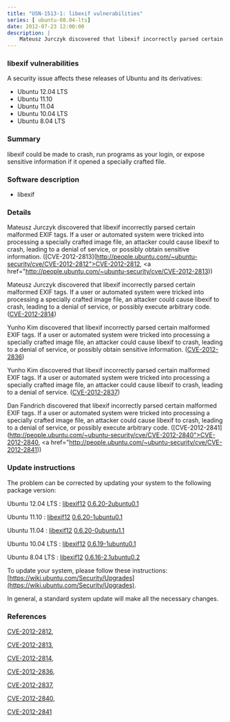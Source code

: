 ```yaml
---
title: "USN-1513-1: libexif vulnerabilities"
series: [ ubuntu-08.04-lts]
date: 2012-07-23 12:00:00
description: |
    Mateusz Jurczyk discovered that libexif incorrectly parsed certain malformed EXIF tags. If a user or automated system were tricked into processing a specially crafted image file, an attacker could cause libexif to crash, leading to a denial of service, or possibly obtain sensitive information. ([CVE-2012-2813](http://people.ubuntu.com/~ubuntu-security/cve/CVE-2012-2812">CVE-2012-2812</a>, <a href="http://people.ubuntu.com/~ubuntu-security/cve/CVE-2012-2813))
--- 
```

 
### libexif vulnerabilities

A security issue affects these releases of Ubuntu and its derivatives:

* Ubuntu 12.04 LTS
* Ubuntu 11.10
* Ubuntu 11.04
* Ubuntu 10.04 LTS
* Ubuntu 8.04 LTS

### Summary

libexif could be made to crash, run programs as your login, or expose sensitive information if it opened a specially crafted file.

### Software description

* libexif 

### Details

Mateusz Jurczyk discovered that libexif incorrectly parsed certain malformed EXIF tags. If a user or automated system were tricked into processing a specially crafted image file, an attacker could cause libexif to crash, leading to a denial of service, or possibly obtain sensitive information. ([CVE-2012-2813](http://people.ubuntu.com/~ubuntu-security/cve/CVE-2012-2812">CVE-2012-2812</a>, <a href="http://people.ubuntu.com/~ubuntu-security/cve/CVE-2012-2813))

Mateusz Jurczyk discovered that libexif incorrectly parsed certain malformed EXIF tags. If a user or automated system were tricked into processing a specially crafted image file, an attacker could cause libexif to crash, leading to a denial of service, or possibly execute arbitrary code. ([CVE-2012-2814](http://people.ubuntu.com/~ubuntu-security/cve/CVE-2012-2814))

Yunho Kim discovered that libexif incorrectly parsed certain malformed EXIF tags. If a user or automated system were tricked into processing a specially crafted image file, an attacker could cause libexif to crash, leading to a denial of service, or possibly obtain sensitive information. ([CVE-2012-2836](http://people.ubuntu.com/~ubuntu-security/cve/CVE-2012-2836))

Yunho Kim discovered that libexif incorrectly parsed certain malformed EXIF tags. If a user or automated system were tricked into processing a specially crafted image file, an attacker could cause libexif to crash, leading to a denial of service. ([CVE-2012-2837](http://people.ubuntu.com/~ubuntu-security/cve/CVE-2012-2837))

Dan Fandrich discovered that libexif incorrectly parsed certain malformed EXIF tags. If a user or automated system were tricked into processing a specially crafted image file, an attacker could cause libexif to crash, leading to a denial of service, or possibly execute arbitrary code. ([CVE-2012-2841](http://people.ubuntu.com/~ubuntu-security/cve/CVE-2012-2840">CVE-2012-2840</a>, <a href="http://people.ubuntu.com/~ubuntu-security/cve/CVE-2012-2841)) 

### Update instructions

The problem can be corrected by updating your system to the following package version:

Ubuntu 12.04 LTS
 : [libexif12](https://launchpad.net/ubuntu/+source/libexif) <span> [0.6.20-2ubuntu0.1](https://launchpad.net/ubuntu/+source/libexif/0.6.20-2ubuntu0.1) </span> 

Ubuntu 11.10
 : [libexif12](https://launchpad.net/ubuntu/+source/libexif) <span> [0.6.20-1ubuntu0.1](https://launchpad.net/ubuntu/+source/libexif/0.6.20-1ubuntu0.1) </span> 

Ubuntu 11.04
 : [libexif12](https://launchpad.net/ubuntu/+source/libexif) <span> [0.6.20-0ubuntu1.1](https://launchpad.net/ubuntu/+source/libexif/0.6.20-0ubuntu1.1) </span> 

Ubuntu 10.04 LTS
 : [libexif12](https://launchpad.net/ubuntu/+source/libexif) <span> [0.6.19-1ubuntu0.1](https://launchpad.net/ubuntu/+source/libexif/0.6.19-1ubuntu0.1) </span> 

Ubuntu 8.04 LTS
 : [libexif12](https://launchpad.net/ubuntu/+source/libexif) <span> [0.6.16-2.1ubuntu0.2](https://launchpad.net/ubuntu/+source/libexif/0.6.16-2.1ubuntu0.2) </span> 

To update your system, please follow these instructions: [https://wiki.ubuntu.com/Security/Upgrades](https://wiki.ubuntu.com/Security/Upgrades).

In general, a standard system update will make all the necessary changes. 

### References

 [CVE-2012-2812](http://people.ubuntu.com/~ubuntu-security/cve/CVE-2012-2812), 

 [CVE-2012-2813](http://people.ubuntu.com/~ubuntu-security/cve/CVE-2012-2813), 

 [CVE-2012-2814](http://people.ubuntu.com/~ubuntu-security/cve/CVE-2012-2814), 

 [CVE-2012-2836](http://people.ubuntu.com/~ubuntu-security/cve/CVE-2012-2836), 

 [CVE-2012-2837](http://people.ubuntu.com/~ubuntu-security/cve/CVE-2012-2837), 

 [CVE-2012-2840](http://people.ubuntu.com/~ubuntu-security/cve/CVE-2012-2840), 

 [CVE-2012-2841](http://people.ubuntu.com/~ubuntu-security/cve/CVE-2012-2841)
 
